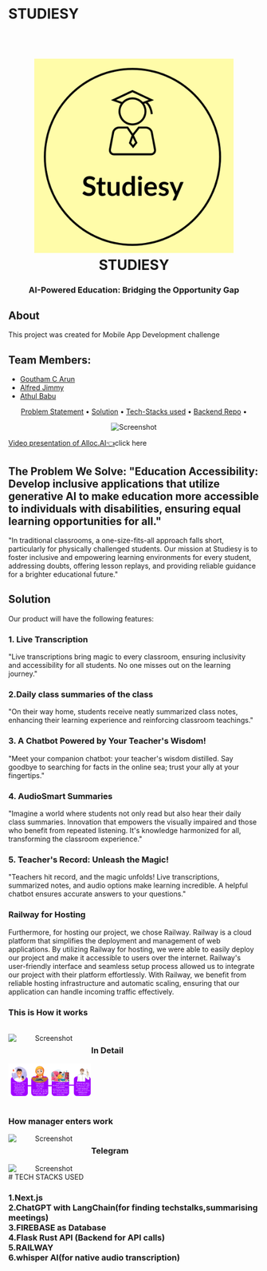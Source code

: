 # STUDIESY
<h1 align="center">
  <br>
  <img src="Studiesy.png" alt="Markdownify" width="400">
  <br>
  STUDIESY
  <br>
</h1>

<h3 align="center">AI-Powered Education: Bridging the Opportunity Gap</h3>


## About

This project was created for Mobile App Development challenge

## Team Members:

- [Goutham C Arun](https://github.com/GouthamCArun)
- [Alfred Jimmy](https://github.com/alffy007)
- [Athul Babu](https://github.com/ATHULB04)



<p align="center">
  <a href="#problem-helpnow-solves">Problem Statement</a> •
   <a href="#solution">Solution</a> •
  <a href="#tech-stacks-used">Tech-Stacks used</a> •
  <a href="#backend-repo">Backend Repo</a> •

</p>
<div align="center">
  <img src="pic_1.jpg" alt="Screenshot" width="33%" />
</div>

<a href="https://www.youtube.com/watch?v=WWG3dgI1FbE&list=LL&index=6">Video presentation of Alloc.AI👈</a>click here
## The Problem We Solve: "Education Accessibility: Develop inclusive applications that utilize generative AI to make education more accessible to individuals with disabilities, ensuring equal learning opportunities for all."
"In traditional classrooms, a one-size-fits-all approach falls short, particularly for physically challenged students. Our mission at Studiesy is to foster inclusive and empowering learning environments for every student, addressing doubts, offering lesson replays, and providing reliable guidance for a brighter educational future."

## Solution
Our product will have the following features:

### 1. Live Transcription

"Live transcriptions bring magic to every classroom, ensuring inclusivity and accessibility for all students. No one misses out on the learning journey."

### 2.Daily class summaries of the class

"On their way home, students receive neatly summarized class notes, enhancing their learning experience and reinforcing classroom teachings."

### 3. A Chatbot Powered by Your Teacher's Wisdom! 

"Meet your companion chatbot: your teacher's wisdom distilled. Say goodbye to searching for facts in the online sea; trust your ally at your fingertips."

### 4. AudioSmart Summaries

"Imagine a world where students not only read but also hear their daily class summaries. Innovation that empowers the visually impaired and those who benefit from repeated listening. It's knowledge harmonized for all, transforming the classroom experience."

### 5. Teacher's Record: Unleash the Magic!

"Teachers hit record, and the magic unfolds! Live transcriptions, summarized notes, and audio options make learning incredible. A helpful chatbot ensures accurate answers to your questions."

### Railway for Hosting
Furthermore, for hosting our project, we chose Railway. Railway is a cloud platform that simplifies the deployment and management of web applications. By utilizing Railway for hosting, we were able to easily deploy our project and make it accessible to users over the internet. Railway's user-friendly interface and seamless setup process allowed us to integrate our project with their platform effortlessly. With Railway, we benefit from reliable hosting infrastructure and automatic scaling, ensuring that our application can handle incoming traffic effectively. 

 <h3>This is How it works</h3>
     <br>
   </div>
      <div style="display:flex;" align="center">
    <img src="simpflow.png" alt="Screenshot" width="33%">
    <br>
   <h3>In Detail</h3>
     <br>
    </div>
      <div style="display:flex;" align="center">
    <img src="Idea Submission Template for Engineering Students.pptx.png" alt="Screenshot" width="33%">
    <br>
   </div>
   <br>
    <h3>How manager enters work</h3>
   <div style="display:flex;" align="center">
    <img src="pic_2.jpg" alt="Screenshot" width="33%">
    <br>
     <h3>Telegram</h3>
     <br>
   </div>
      <div style="display:flex;" align="center">
    <img src="pic_3.jpg" alt="Screenshot" width="33%">
    <br>
   </div>
# TECH STACKS USED

<h3> 
  1.Next.js 
  <br>
  2.ChatGPT with LangChain(for finding techstalks,summarising meetings)
  <br>
 3.FIREBASE as Database
  <br>
 4.Flask Rust API (Backend for API calls)
  <br>
 5.RAILWAY
  <br>
 6.whisper AI(for native audio transcription)
  <br>
  
</h3>



